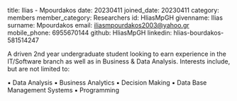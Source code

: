 title: Ilias - Mpourdakos
date: 20230411
joined_date: 20230411
category: members
member_category: Researchers
id: HliasMpGH
givenname: Ilias
surname: Mpourdakos
email: iliasmpourdakos2003@yahoo.gr
mobile_phone:  6955670144
github: HliasMpGH
linkedin: hlias-bourdakos-581514247
 

A driven 2nd year undergraduate student looking to earn experience in the 
IT/Software branch as well as in Business & Data Analysis. Interests include,
but are not limited to: 

▪ Data Analysis
▪ Business Analytics
▪ Decision Making
▪ Data Base Management Systems
▪ Programming
